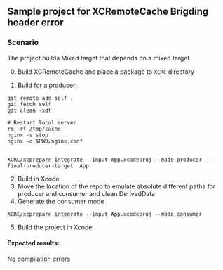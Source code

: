 
## Sample project for XCRemoteCache Brigding header error


### Scenario

The project builds Mixed target that depends on a mixed target

0. Build XCRemoteCache and place a package to `XCRC` directory

1. Build for a producer:
```
git remote add self .
git fetch self
git clean -xdf

# Restart local server
rm -rf /tmp/cache
nginx -s stop
nginx -c $PWD/nginx.conf 


XCRC/xcprepare integrate --input App.xcodeproj --mode producer --final-producer-target  App

```
2. Build in Xcode
3. Move the location of the repo to emulate absolute different paths for producer and consumer and clean DerivedData
4. Generate the consumer mode

```
XCRC/xcprepare integrate --input App.xcodeproj --mode consumer

```
5. Build the project in Xcode

#### Expected results:

No compilation errors

